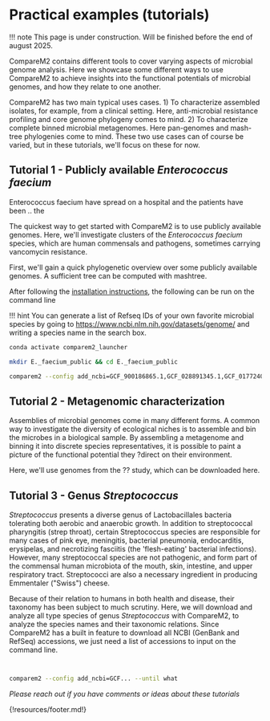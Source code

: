 # Practical examples (tutorials)

!!! note
    This page is under construction. Will be finished before the end of august 2025.

CompareM2 contains different tools to cover varying aspects of microbial genome analysis. Here we showcase some different ways to use CompareM2 to achieve insights into the functional potentials of microbial genomes, and how they relate to one another.

CompareM2 has two main typical uses cases. 1) To characterize assembled isolates, for example, from a clinical setting. Here, anti-microbial resistance profiling and core genome phylogeny comes to mind. 2) To characterize complete binned microbial metagenomes. Here pan-genomes and mash-tree phylogenies come to mind.
These two use cases can of course be varied, but in these tutorials, we'll focus on these for now.

## Tutorial 1 - Publicly available *Enterococcus faecium*

Enterococcus faecium have spread on a hospital and the patients have been .. the 

The quickest way to get started with CompareM2 is to use publicly available genomes. Here, we'll investigate clusters of the *Enterococcus faecium* species, which are human commensals and pathogens, sometimes carrying vancomycin resistance.

First, we'll gain a quick phylogenetic overview over some publicly available genomes. A sufficient tree can be computed with mashtree.

After following the [installation instructions](https://comparem2.readthedocs.io/en/latest/10%20installation/), the following can be run on the command line

!!! hint
    You can generate a list of Refseq IDs of your own favorite microbial species by going to https://www.ncbi.nlm.nih.gov/datasets/genome/ and writing a species name in the search box. 

```bash
conda activate comparem2_launcher

mkdir E._faecium_public && cd E._faecium_public

comparem2 --config add_ncbi=GCF_900186865.1,GCF_028891345.1,GCF_017724035.1,GCF_014779555.2,GCF_040529065.1,GCF_900183975.1,GCF_013177435.1,GCF_009769165.1,GCF_001908725.1,GCF_040529055.1,GCF_014236795.1,GCF_028752115.1,GCF_016613535.2,GCF_041240605.1,GCF_041242975.1,GCF_041245805.1,GCF_033170385.1,GCF_031834635.1,GCF_040529045.1,GCF_030549615.1,GCF_027924565.1,GCF_016613475.2,GCF_006547045.1,GCF_002327105.1,GCF_018406605.1,GCF_018406645.1,GCF_014489475.1,GCF_004803715.2,GCF_006337105.1,GCF_007795095.1,GCF_015209725.1,GCF_015209745.1,GCF_907164845.1,GCF_024498955.1,GCF_003293695.1,GCF_000961215.1,GCF_008370835.2,GCF_013388375.1,GCF_905367715.1,GCF_017301775.1,GCF_002285515.1,GCF_008639345.1,GCF_002355975.1,GCF_014109845.1,GCF_034508895.1,GCF_041519315.1,GCF_000277895.2,GCF_009931595.1,GCF_004551575.1,GCF_014397415.1,GCF_009755585.1,GCF_041956365.1,GCF_043632995.1,GCF_000233915.3,GCF_001442805.1,GCF_025266575.1,GCF_009883735.1,GCF_030322905.1,GCF_021906995.1,GCF_003233695.1,GCF_001442745.1,GCF_040616535.1,GCF_030168915.1,GCF_014395425.1,GCF_903989455.1,GCF_023337365.3,GCF_046529185.1,GCF_031199375.1,GCF_040687735.1,GCF_032698475.1,GCF_032697525.1,GCF_040256885.1,GCF_022637495.1,GCF_000661955.1,GCF_007556775.1,GCF_031834595.1,GCF_031834615.1,GCF_021233355.1,GCF_019551435.1,GCF_041531565.1,GCF_007993735.1,GCF_000454545.1,GCF_900101175.1,GCF_013112235.1,GCF_013185915.1,GCF_010093235.1,GCF_004358165.1,GCF_003814555.1,GCF_014202435.1,GCF_015453285.1,GCF_900215535.1,GCF_004346265.1,GCF_001431525.1,GCF_010093305.1,GCF_016820515.1,GCF_009192945.1,GCF_000420545.1,GCF_010211745.1,GCF_000768345.1,GCF_000426365.1 --until mashtree
```

## Tutorial 2 - Metagenomic characterization

Assemblies of microbial genomes come in many different forms. A common way to investigate the diversity of ecological niches is to assemble and bin the microbes in a biological sample. By assembling a metagenome and binning it into discrete species representatives, it is possible to paint a picture of the functional potential they ?direct on their environment.



Here, we'll use genomes from the ?? study, which can be downloaded here.



## Tutorial 3 - Genus *Streptococcus* 

*Streptococcus* presents a diverse genus of Lactobacillales bacteria tolerating both aerobic and anaerobic growth. In addition to streptococcal pharyngitis (strep throat), certain Streptococcus species are responsible for many cases of pink eye, meningitis, bacterial pneumonia, endocarditis, erysipelas, and necrotizing fasciitis (the 'flesh-eating' bacterial infections). However, many streptococcal species are not pathogenic, and form part of the commensal human microbiota of the mouth, skin, intestine, and upper respiratory tract. Streptococci are also a necessary ingredient in producing Emmentaler ("Swiss") cheese.

Because of their relation to humans in both health and disease, their taxonomy has been subject to much scrutiny. Here, we will download and analyze all type species of genus *Streptococcus* with CompareM2, to analyze the species names and their taxonomic relations. Since CompareM2 has a built in feature to download all NCBI (GenBank and RefSeq) accessions, we just need a list of accessions to input on the command line. 

```bash


comparem2 --config add_ncbi=GCF... --until what

```



*Please reach out if you have comments or ideas about these tutorials*


{!resources/footer.md!}
